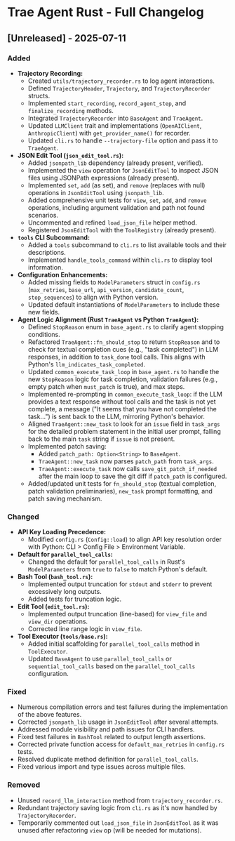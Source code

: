# Trae Agent Rust - Full Changelog

## [Unreleased] - 2025-07-11

### Added
- **Trajectory Recording:**
    - Created `utils/trajectory_recorder.rs` to log agent interactions.
    - Defined `TrajectoryHeader`, `Trajectory`, and `TrajectoryRecorder` structs.
    - Implemented `start_recording`, `record_agent_step`, and `finalize_recording` methods.
    - Integrated `TrajectoryRecorder` into `BaseAgent` and `TraeAgent`.
    - Updated `LLMClient` trait and implementations (`OpenAIClient`, `AnthropicClient`) with `get_provider_name()` for recorder.
    - Updated `cli.rs` to handle `--trajectory-file` option and pass it to `TraeAgent`.
- **JSON Edit Tool (`json_edit_tool.rs`):**
    - Added `jsonpath_lib` dependency (already present, verified).
    - Implemented the `view` operation for `JsonEditTool` to inspect JSON files using JSONPath expressions (already present).
    - Implemented `set`, `add` (as set), and `remove` (replaces with null) operations in `JsonEditTool` using `jsonpath_lib`.
    - Added comprehensive unit tests for `view`, `set`, `add`, and `remove` operations, including argument validation and path not found scenarios.
    - Uncommented and refined `load_json_file` helper method.
    - Registered `JsonEditTool` with the `ToolRegistry` (already present).
- **`tools` CLI Subcommand:**
    - Added a `tools` subcommand to `cli.rs` to list available tools and their descriptions.
    - Implemented `handle_tools_command` within `cli.rs` to display tool information.
- **Configuration Enhancements:**
    - Added missing fields to `ModelParameters` struct in `config.rs` (`max_retries`, `base_url`, `api_version`, `candidate_count`, `stop_sequences`) to align with Python version.
    - Updated default instantiations of `ModelParameters` to include these new fields.
- **Agent Logic Alignment (Rust `TraeAgent` vs Python `TraeAgent`):**
    - Defined `StopReason` enum in `base_agent.rs` to clarify agent stopping conditions.
    - Refactored `TraeAgent::fn_should_stop` to return `StopReason` and to check for textual completion cues (e.g., "task completed") in LLM responses, in addition to `task_done` tool calls. This aligns with Python's `llm_indicates_task_completed`.
    - Updated `common_execute_task_loop` in `base_agent.rs` to handle the new `StopReason` logic for task completion, validation failures (e.g., empty patch when `must_patch` is true), and max steps.
    - Implemented re-prompting in `common_execute_task_loop`: if the LLM provides a text response without tool calls and the task is not yet complete, a message ("It seems that you have not completed the task...") is sent back to the LLM, mirroring Python's behavior.
    - Aligned `TraeAgent::new_task` to look for an `issue` field in `task_args` for the detailed problem statement in the initial user prompt, falling back to the main `task` string if `issue` is not present.
    - Implemented patch saving:
        - Added `patch_path: Option<String>` to `BaseAgent`.
        - `TraeAgent::new_task` now parses `patch_path` from `task_args`.
        - `TraeAgent::execute_task` now calls `save_git_patch_if_needed` after the main loop to save the git diff if `patch_path` is configured.
    - Added/updated unit tests for `fn_should_stop` (textual completion, patch validation preliminaries), `new_task` prompt formatting, and patch saving mechanism.

### Changed
- **API Key Loading Precedence:**
    - Modified `config.rs` (`Config::load`) to align API key resolution order with Python: CLI > Config File > Environment Variable.
- **Default for `parallel_tool_calls`:**
    - Changed the default for `parallel_tool_calls` in Rust's `ModelParameters` from `true` to `false` to match Python's default.
- **Bash Tool (`bash_tool.rs`):**
    - Implemented output truncation for `stdout` and `stderr` to prevent excessively long outputs.
    - Added tests for truncation logic.
- **Edit Tool (`edit_tool.rs`):**
    - Implemented output truncation (line-based) for `view_file` and `view_dir` operations.
    - Corrected line range logic in `view_file`.
- **Tool Executor (`tools/base.rs`):**
    - Added initial scaffolding for `parallel_tool_calls` method in `ToolExecutor`.
    - Updated `BaseAgent` to use `parallel_tool_calls` or `sequential_tool_calls` based on the `parallel_tool_calls` configuration.

### Fixed
- Numerous compilation errors and test failures during the implementation of the above features.
- Corrected `jsonpath_lib` usage in `JsonEditTool` after several attempts.
- Addressed module visibility and path issues for CLI handlers.
- Fixed test failures in `BashTool` related to output length assertions.
- Corrected private function access for `default_max_retries` in `config.rs` tests.
- Resolved duplicate method definition for `parallel_tool_calls`.
- Fixed various import and type issues across multiple files.

### Removed
- Unused `record_llm_interaction` method from `trajectory_recorder.rs`.
- Redundant trajectory saving logic from `cli.rs` as it's now handled by `TrajectoryRecorder`.
- Temporarily commented out `load_json_file` in `JsonEditTool` as it was unused after refactoring `view` op (will be needed for mutations).

